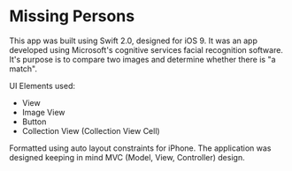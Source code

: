 # Missing Persons

This app was built using Swift 2.0, designed for iOS 9. It was an app developed using Microsoft's cognitive services facial 
recognition software. It's purpose is to compare two images and determine whether there is "a match".

UI Elements used:

- View
- Image View
- Button
- Collection View (Collection View Cell)

Formatted using auto layout constraints for iPhone. The application was designed keeping in mind MVC (Model, View, Controller) 
design.

